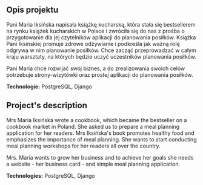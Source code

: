 ## Opis projektu

Pani Maria Iksińska napisała książkę kucharską, która stała się bestsellerem na rynku książek kucharskich w Polsce i zwróciła się do nas z prośba o przygotowanie dla jej czytelników aplikacji do planowania posiłków. Książka Pani Iksińskiej promuje zdrowe odżywianie i podkreśla jak ważną rolę odgrywa w nim planowanie posiłków. Chce zacząć przeprowadzać w całym kraju warsztaty, na których będzie uczyć uczestników planowania posiłków.

Pani Maria chce rozwijać swój biznes, a do zrealizowania swoich celów potrzebuje strony-wizytówki oraz prostej aplikacji do planowania posiłków.

<b>Technologie:</b> PostgreSQL, Django


## Project's description 

Mrs Maria Iksińska wrote a cookbook, which became the bestseller on a cookbook market in Poland. She asked us to prepare a meal planning application for her readers. Mrs Iksińska's book promotes healthy food and emphasizes the importance of meal planning. She wants to start conducting meal planning workshops for her readers all over the country.

Mrs. Maria wants to grow her business and to achieve her goals she needs a website - her business card - and simple meal planning application.

<b>Technologies:</b> PostgreSQL, Django


